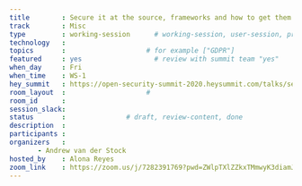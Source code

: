 ```yaml
---
title        : Secure it at the source, frameworks and how to get them more secure
track        : Misc
type         : working-session      # working-session, user-session, product-session
technology   :
topics       :                    # for example ["GDPR"]
featured     : yes                  # review with summit team "yes"
when_day     : Fri
when_time    : WS-1
hey_summit   : https://open-security-summit-2020.heysummit.com/talks/secure-it-at-the-source-frameworks-and-how-to-get-them-more-secure/
room_layout  :                    #
room_id      :
session_slack: 
status       :               # draft, review-content, done
description  :
participants :
organizers   : 
       - Andrew van der Stock
hosted_by    : Alona Reyes
zoom_link    : https://zoom.us/j/7282391769?pwd=ZWlpTXlZZkxTMmwyK3diamJIemw5UT09
---
```

